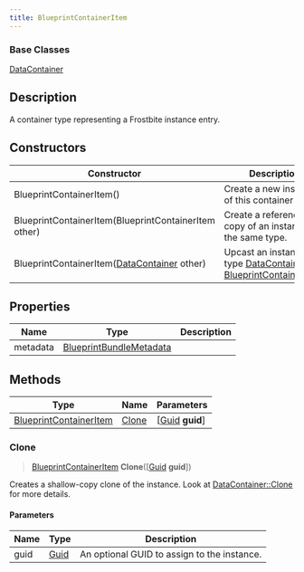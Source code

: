 ```yaml
---
title: BlueprintContainerItem
---
```

### Base Classes

[DataContainer](/vext/ref/shared/class/datacontainer)

## Description

A container type representing a Frostbite instance entry.

## Constructors

| Constructor                                                                       | Description                                                                                                                         |
| --------------------------------------------------------------------------------- | ----------------------------------------------------------------------------------------------------------------------------------- |
| BlueprintContainerItem()                                                          | Create a new instance of this container type.                                                                                       |
| BlueprintContainerItem(BlueprintContainerItem other)                              | Create a reference copy of an instance of the same type.                                                                            |
| BlueprintContainerItem([DataContainer](/vext/ref/shared/class/datacontainer) other) | Upcast an instance of type [DataContainer](/vext/ref/shared/class/datacontainer) to [BlueprintContainerItem](/vext/ref/fb/blueprintcontaineritem/). |

## Properties

| Name     | Type                                               | Description |
| -------- | -------------------------------------------------- | ----------- |
| metadata | [BlueprintBundleMetadata](/vext/ref/fb/blueprintbundlemetadata/) |             |

## Methods

| Type                                             | Name            | Parameters                                     |
| ------------------------------------------------ | --------------- | ---------------------------------------------- |
| [BlueprintContainerItem](/vext/ref/fb/blueprintcontaineritem/) | [Clone](#clone) | \[[Guid](/vext/ref/shared/class/guid) **guid**\] |

### Clone

> [BlueprintContainerItem](/vext/ref/fb/blueprintcontaineritem/) **Clone**(\[[Guid](/vext/ref/shared/class/guid) **guid**\])

Creates a shallow-copy clone of the instance. Look at [DataContainer::Clone](/vext/ref/shared/class/datacontainer#clone) for more details.

#### Parameters

| Name | Type         | Description                                 |
| ---- | ------------ | ------------------------------------------- |
| guid | [Guid](/vext/ref/shared/class/guid/) | An optional GUID to assign to the instance. |
